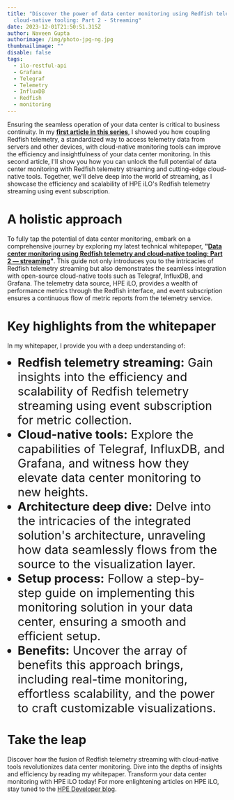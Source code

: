 ```yaml
---
title: "Discover the power of data center monitoring using Redfish telemetry and
  cloud-native tooling: Part 2 - Streaming"
date: 2023-12-01T21:50:51.315Z
author: Naveen Gupta
authorimage: /img/photo-jpg-ng.jpg
thumbnailimage: ""
disable: false
tags:
  - ilo-restful-api
  - Grafana
  - Telegraf
  - Telemetry
  - InfluxDB
  - Redfish
  - monitoring
---
```

<style>
li {
   font-size: 27px;
   line-height: 33px;
   max-width: none;
}
</style>

Ensuring the seamless operation of your data center is critical to business continuity. In my [**first article in this series**,](https://developer.hpe.com/blog/discover-the-power-of-data-center-monitoring-using-redfish-telemetry-and-cloud-native-tooling/) I showed you how coupling Redfish telemetry, a standardized way to access telemetry data from servers and other devices, with cloud-native monitoring tools can improve the efficiency and insightfulness of your data center monitoring. In this second article, I'll show you how you can unlock the full potential of data center monitoring with Redfish telemetry streaming and cutting-edge cloud-native tools. Together, we'll delve deep into the world of streaming, as I showcase the efficiency and scalability of HPE iLO's Redfish telemetry streaming using event subscription.

# A holistic approach

To fully tap the potential of data center monitoring, embark on a comprehensive journey by exploring my latest technical whitepaper, **"[Data center monitoring using Redfish telemetry and cloud-native tooling: Part 2 — streaming](https://www.hpe.com/psnow/doc/a50009739enw)"**. This guide not only introduces you to the intricacies of Redfish telemetry streaming but also demonstrates the seamless integration with open-source cloud-native tools such as Telegraf, InfluxDB, and Grafana. The telemetry data source, HPE iLO, provides a wealth of performance metrics through the Redfish interface, and event subscription ensures a continuous flow of metric reports from the telemetry service.

# Key highlights from the whitepaper

In my whitepaper, I provide you with a deep understanding of:

* **Redfish telemetry streaming:** Gain insights into the efficiency and scalability of Redfish telemetry streaming using event subscription for metric collection.
* **Cloud-native tools:** Explore the capabilities of Telegraf, InfluxDB, and Grafana, and witness how they elevate data center monitoring to new heights.
* **Architecture deep dive:** Delve into the intricacies of the integrated solution's architecture, unraveling how data seamlessly flows from the source to the visualization layer.
* **Setup process:** Follow a step-by-step guide on implementing this monitoring solution in your data center, ensuring a smooth and efficient setup.
* **Benefits:** Uncover the array of benefits this approach brings, including real-time monitoring, effortless scalability, and the power to craft customizable visualizations.

# Take the leap

Discover how the fusion of Redfish telemetry streaming with cloud-native tools revolutionizes data center monitoring. Dive into the depths of insights and efficiency by reading my whitepaper. Transform your data center monitoring with HPE iLO today! For more enlightening articles on HPE iLO, stay tuned to the [HPE Developer blog](https://developer.hpe.com/blog/).
